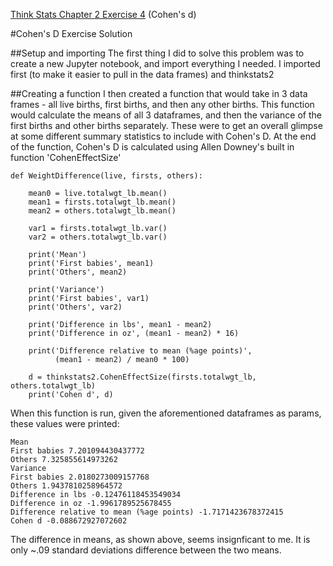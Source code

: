 [Think Stats Chapter 2 Exercise 4](http://greenteapress.com/thinkstats2/html/thinkstats2003.html#toc24) (Cohen's d)

#Cohen's D Exercise Solution

##Setup and importing
The first thing I did to solve this problem was to create a new Jupyter notebook, and import everything I needed. I imported first (to make it easier to pull in the data frames) and thinkstats2

##Creating a function
I then created a function that would take in 3 data frames - all live births, first births, and then any other births. This function would calculate the means of all 3 dataframes, and then the variance of the first births and other births separately. These were to get an overall glimpse at some different summary statistics to include with Cohen's D. At the end of the function, Cohen's D is calculated using Allen Downey's built in function 'CohenEffectSize'

```
def WeightDifference(live, firsts, others):

    mean0 = live.totalwgt_lb.mean()
    mean1 = firsts.totalwgt_lb.mean()
    mean2 = others.totalwgt_lb.mean()

    var1 = firsts.totalwgt_lb.var()
    var2 = others.totalwgt_lb.var()

    print('Mean')
    print('First babies', mean1)
    print('Others', mean2)

    print('Variance')
    print('First babies', var1)
    print('Others', var2)

    print('Difference in lbs', mean1 - mean2)
    print('Difference in oz', (mean1 - mean2) * 16)

    print('Difference relative to mean (%age points)', 
          (mean1 - mean2) / mean0 * 100)

    d = thinkstats2.CohenEffectSize(firsts.totalwgt_lb, others.totalwgt_lb)
    print('Cohen d', d)
```

When this function is run, given the aforementioned dataframes as params, these values were printed:

```
Mean
First babies 7.201094430437772
Others 7.325855614973262
Variance
First babies 2.0180273009157768
Others 1.9437810258964572
Difference in lbs -0.12476118453549034
Difference in oz -1.9961789525678455
Difference relative to mean (%age points) -1.7171423678372415
Cohen d -0.088672927072602
```

The difference in means, as shown above, seems insignficant to me. It is only ~.09 standard deviations difference between the two means.
